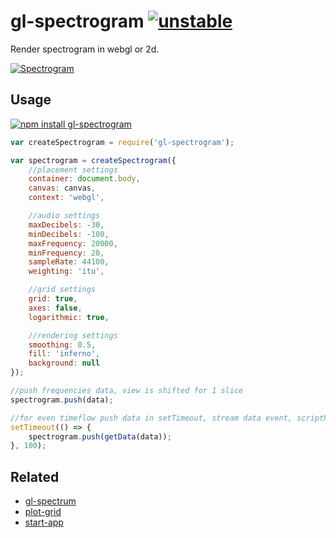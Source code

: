 # gl-spectrogram [![unstable](http://badges.github.io/stability-badges/dist/unstable.svg)](http://github.com/badges/stability-badges)

Render spectrogram in webgl or 2d.

[![Spectrogram](https://raw.githubusercontent.com/audio-lab/gl-spectrogram/gh-pages/preview.png "Spectrogram")](http://audio-lab.github.io/gl-spectrogram/)

## Usage

[![npm install gl-spectrogram](https://nodei.co/npm/gl-spectrogram.png?mini=true)](https://npmjs.org/package/gl-spectrogram/)

```js
var createSpectrogram = require('gl-spectrogram');

var spectrogram = createSpectrogram({
	//placement settings
	container: document.body,
	canvas: canvas,
	context: 'webgl',

	//audio settings
	maxDecibels: -30,
	minDecibels: -100,
	maxFrequency: 20000,
	minFrequency: 20,
	sampleRate: 44100,
	weighting: 'itu',

	//grid settings
	grid: true,
	axes: false,
	logarithmic: true,

	//rendering settings
	smoothing: 0.5,
	fill: 'inferno',
	background: null
});

//push frequencies data, view is shifted for 1 slice
spectrogram.push(data);

//for even timeflow push data in setTimeout, stream data event, scriptProcessorCallback etc.
setTimeout(() => {
	spectrogram.push(getData(data));
}, 100);
```

## Related

* [gl-spectrum](https://github.com/audio-lab/gl-spectrum)
* [plot-grid](https://github.com/audio-lab/plot-grid)
* [start-app](https://github.com/audio-lab/start-app)
